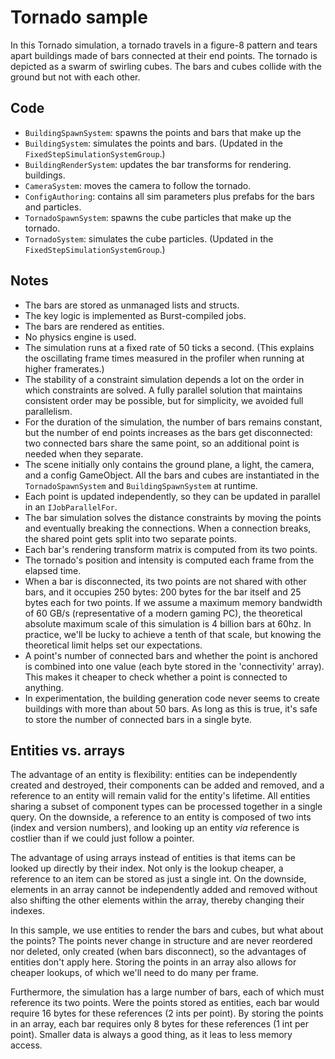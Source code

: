 # Tornado sample

In this Tornado simulation, a tornado travels in a figure-8 pattern and tears apart buildings made of bars connected at their end points. The tornado is depicted as a swarm of swirling cubes. The bars and cubes collide with the ground but not with each other.

## Code

- `BuildingSpawnSystem`: spawns the points and bars that make up the
- `BuildingSystem`: simulates the points and bars. (Updated in the `FixedStepSimulationSystemGroup`.)
- `BuildingRenderSystem`: updates the bar transforms for rendering.
 buildings.
- `CameraSystem`: moves the camera to follow the tornado.
- `ConfigAuthoring`: contains all sim parameters plus prefabs for the bars and particles.
- `TornadoSpawnSystem`: spawns the cube particles that make up the tornado.
- `TornadoSystem`: simulates the cube particles. (Updated in the `FixedStepSimulationSystemGroup`.)

## Notes

- The bars are stored as unmanaged lists and structs.
- The key logic is implemented as Burst-compiled jobs.
- The bars are rendered as entities.
- No physics engine is used.
- The simulation runs at a fixed rate of 50 ticks a second. (This explains the oscillating frame times measured in the profiler when running at higher framerates.)
- The stability of a constraint simulation depends a lot on the order in which constraints are solved. A fully parallel solution that maintains consistent order may be possible, but for simplicity, we avoided full parallelism.
- For the duration of the simulation, the number of bars remains constant, but the number of end points increases as the bars get disconnected: two connected bars share the same point, so an additional point is needed when they separate.
- The scene initially only contains the ground plane, a light, the camera, and a config GameObject. All the bars and cubes are instantiated in the `TornadoSpawnSystem` and `BuildingSpawnSystem` at runtime.
- Each point is updated independently, so they can be updated in parallel in an `IJobParallelFor`.
- The bar simulation solves the distance constraints by moving the points and eventually breaking the connections. When a connection breaks, the shared point gets split into two separate points. 
- Each bar's rendering transform matrix is computed from its two points.
- The tornado's position and intensity is computed each frame from the elapsed time. 
- When a bar is disconnected, its two points are not shared with other bars, and it occupies 250 bytes: 200 bytes for the bar itself and 25 bytes each for two points. If we assume a maximum memory bandwidth of 60 GB/s (representative of a modern gaming PC), the theoretical absolute maximum scale of this simulation is 4 billion bars at 60hz. In practice, we'll be lucky to achieve a tenth of that scale, but knowing the theoretical limit helps set our expectations.
- A point's number of connected bars and whether the point is anchored is combined into one value (each byte stored in the 'connectivity' array). This makes it cheaper to check whether a point is connected to anything.
- In experimentation, the building generation code never seems to create buildings with more than about 50 bars. As long as this is true, it's safe to store the number of connected bars in a single byte.

## Entities vs. arrays

The advantage of an entity is flexibility: entities can be independently created and destroyed, their components can be added and removed, and a reference to an entity will remain valid for the entity's lifetime. All entities sharing a subset of component types can be processed together in a single query. On the downside, a reference to an entity is composed of two ints (index and version numbers), and looking up an entity _via_ reference is costlier than if we could just follow a pointer.

The advantage of using arrays instead of entities is that items can be looked up directly by their index. Not only is the lookup cheaper, a reference to an item can be stored as just a single int. On the downside, elements in an array cannot be independently added and removed without also shifting the other elements within the array, thereby changing their indexes.

In this sample, we use entities to render the bars and cubes, but what about the points? The points never change in structure and are never reordered nor deleted, only created (when bars disconnect), so the advantages of entities don't apply here. Storing the points in an array also allows for cheaper lookups, of which we'll need to do many per frame.

Furthermore, the simulation has a large number of bars, each of which must reference its two points. Were the points stored as entities, each bar would require 16 bytes for these references (2 ints per point). By storing the points in an array, each bar requires only 8 bytes for these references (1 int per point). Smaller data is always a good thing, as it leas to less memory access.



